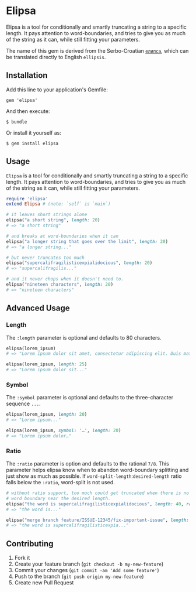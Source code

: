 # Elipsa

Elipsa is a tool for conditionally and smartly truncating a string to a
specific length. It pays attention to word-boundaries, and tries to give
you as much of the string as it can, while still fitting your parameters.

The name of this gem is derived from the Serbo-Croatian [`елипса`][elipsa],
which can be translated directly to English `ellipsis`.

[elipsa]: http://en.wiktionary.org/wiki/elipsa

## Installation

Add this line to your application's Gemfile:

    gem 'elipsa'

And then execute:

    $ bundle

Or install it yourself as:

    $ gem install elipsa

## Usage

`Elipsa` is a tool for conditionally and smartly truncating a string to a
specific length. It pays attention to word-boundaries, and tries to give
you as much of the string as it can, while still fitting your parameters.

~~~ ruby
require 'elipsa'
extend Elipsa # (note: `self` is `main`)

# it leaves short strings alone
elipsa("a short string", length: 20)
# => "a short string"

# and breaks at word-boundaries when it can
elipsa("a longer string that goes over the limit", length: 20)
# => "a longer string..."

# but never truncates too much
elipsa("supercalifragilisticexpialidocious", length: 20)
# => "supercalifragilis..."

# and it never chops when it doesn't need to.
elipsa("nineteen characters", length: 20)
# => "nineteen characters"
~~~

## Advanced Usage

### Length

The `:length` parameter is optional and defaults to 80 characters.

~~~ ruby
elipsa(lorem_ipsum)
# => "Lorem ipsum dolor sit amet, consectetur adipiscing elit. Duis mattis semper..."

elipsa(lorem_ipsum, length: 25)
# => "Lorem ipsum dolor sit..."
~~~

### Symbol

The `:symbol` parameter is optional and defaults to the three-character
sequence `...`.

~~~ ruby
elipsa(lorem_ipsum, length: 20)
# => "Lorem ipsum..."

elipsa(lorem_ipsum, symbol: '…', length: 20)
# => "Lorem ipsum dolor…"
~~~

### Ratio

The `:ratio` parameter is option and defaults to the rational `7/8`. This
parameter helps elipsa know when to abandon word-boundary splitting and just
show as much as possible. If `word-split-length`:`desired-length` ratio
falls below the `:ratio`, word-split is not used.

~~~ ruby
# without ratio support, too much could get truncated when there is no
# word boundary near the desired length.
elipsa("the word is supercalifragilisticexpialidocious", length: 40, ratio: 0)
# => "the word is..."

elipsa("merge branch feature/ISSUE-12345/fix-important-issue", length: 40)
# => "the word is supercalifragilisticexpia..."
~~~

## Contributing

1. Fork it
2. Create your feature branch (`git checkout -b my-new-feature`)
3. Commit your changes (`git commit -am 'Add some feature'`)
4. Push to the branch (`git push origin my-new-feature`)
5. Create new Pull Request

